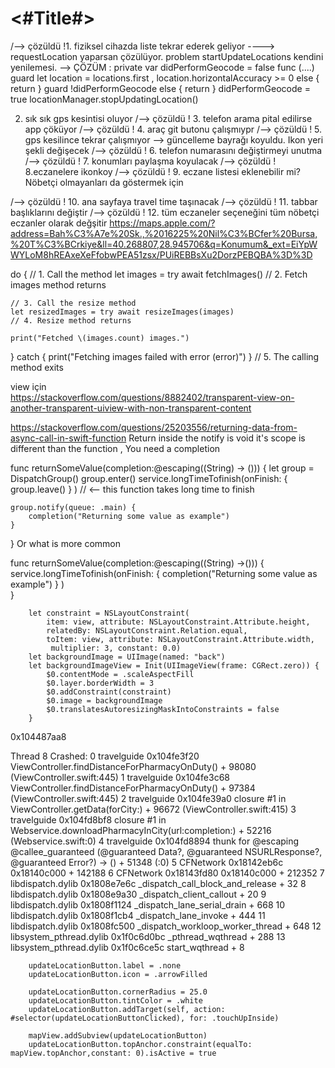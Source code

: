 #  <#Title#>

/--> çözüldü !1. fiziksel cihazda liste tekrar ederek geliyor  ----> requestLocation yaparsan çözülüyor. problem startUpdateLocations kendini yenilemesi. --> ÇÖZÜM :
       private var didPerformGeocode = false
     func (....)
        guard let location = locations.first , location.horizontalAccuracy >= 0
        else
        {
         return
        }
        guard !didPerformGeocode else {
            return
        }
        didPerformGeocode = true
        locationManager.stopUpdatingLocation()
        
        
2. sık sık gps kesintisi oluyor
/--> çözüldü ! 3. telefon arama pital edilirse app çöküyor
/--> çözüldü ! 4. araç git butonu çalışmıypr
/--> çözüldü ! 5. gps kesilince tekrar çalışmıyor --> güncelleme bayrağı koyuldu. Ikon yeri şekli değişecek
/--> çözüldü ! 6. telefon numarasını değiştirmeyi unutma
/--> çözüldü ! 7. konumları paylaşma koyulacak
/--> çözüldü ! 8.eczanelere ikonkoy
/--> çözüldü ! 9. eczane listesi eklenebilir mi? Nöbetçi olmayanları da göstermek için

/--> çözüldü ! 10. ana sayfaya travel time taşınacak
/--> çözüldü ! 11. tabbar başlıklarını değiştir
/--> çözüldü ! 12. tüm eczaneler seçeneğini tüm nöbetçi eczanler olarak değşitir
https://maps.apple.com/?address=Bah%C3%A7e%20Sk.,%2016225%20Nil%C3%BCfer%20Bursa,%20T%C3%BCrkiye&ll=40.268807,28.945706&q=Konumum&_ext=EiYpWWYLoM8hREAxeXeFfobwPEA51zsx/PUiREBBsXu2DorzPEBQBA%3D%3D


do {
    // 1. Call the method
    let images = try await fetchImages()
    // 2. Fetch images method returns
    
    // 3. Call the resize method
    let resizedImages = try await resizeImages(images)
    // 4. Resize method returns
    
    print("Fetched \(images.count) images.")
} catch {
    print("Fetching images failed with error \(error)")
}
// 5. The calling method exits




  view için    
https://stackoverflow.com/questions/8882402/transparent-view-on-another-transparent-uiview-with-non-transparent-content


https://stackoverflow.com/questions/25203556/returning-data-from-async-call-in-swift-function
Return inside the notify is void it's scope is different than the function , You need a completion

func returnSomeValue(completion:@escaping((String) -> ())) {
    let group = DispatchGroup()
    group.enter()
    service.longTimeTofinish(onFinish: { group.leave() } ) // <-- this function takes long time to finish

    group.notify(queue: .main) {
        completion("Returning some value as example")
    }
}
Or what is more common

func returnSomeValue(completion:@escaping((String) ->())) { 
    service.longTimeTofinish(onFinish: { completion("Returning some value as example") } )  
}



        let constraint = NSLayoutConstraint(
            item: view, attribute: NSLayoutConstraint.Attribute.height,
            relatedBy: NSLayoutConstraint.Relation.equal,
            toItem: view, attribute: NSLayoutConstraint.Attribute.width,
             multiplier: 3, constant: 0.0)
        let backgroundImage = UIImage(named: "back")
        let backgroundImageView = Init(UIImageView(frame: CGRect.zero)) {
            $0.contentMode = .scaleAspectFill
            $0.layer.borderWidth = 3
            $0.addConstraint(constraint)
            $0.image = backgroundImage
            $0.translatesAutoresizingMaskIntoConstraints = false
        }



0x104487aa8

Thread 8 Crashed:
0   travelguide                              0x104fe3f20 ViewController.findDistanceForPharmacyOnDuty() + 98080 (ViewController.swift:445)
1   travelguide                              0x104fe3c68 ViewController.findDistanceForPharmacyOnDuty() + 97384 (ViewController.swift:445)
2   travelguide                              0x104fe39a0 closure #1 in ViewController.getData(forCity:) + 96672 (ViewController.swift:415)
3   travelguide                              0x104fd8bf8 closure #1 in Webservice.downloadPharmacyInCity(url:completion:) + 52216 (Webservice.swift:0)
4   travelguide                              0x104fd8894 thunk for @escaping @callee_guaranteed (@guaranteed Data?, @guaranteed NSURLResponse?, @guaranteed Error?) -> () + 51348 (<compiler-generated>:0)
5   CFNetwork                                0x18142eb6c 0x18140c000 + 142188
6   CFNetwork                                0x18143fd80 0x18140c000 + 212352
7   libdispatch.dylib                        0x1808e7e6c _dispatch_call_block_and_release + 32
8   libdispatch.dylib                        0x1808e9a30 _dispatch_client_callout + 20
9   libdispatch.dylib                        0x1808f1124 _dispatch_lane_serial_drain + 668
10  libdispatch.dylib                        0x1808f1cb4 _dispatch_lane_invoke + 444
11  libdispatch.dylib                        0x1808fc500 _dispatch_workloop_worker_thread + 648
12  libsystem_pthread.dylib                  0x1f0c6d0bc _pthread_wqthread + 288
13  libsystem_pthread.dylib                  0x1f0c6ce5c start_wqthread + 8

        updateLocationButton.label = .none
        updateLocationButton.icon = .arrowFilled
      
        updateLocationButton.cornerRadius = 25.0
        updateLocationButton.tintColor = .white
        updateLocationButton.addTarget(self, action: #selector(updateLocationButtonClicked), for: .touchUpInside)
        
        mapView.addSubview(updateLocationButton)
        updateLocationButton.topAnchor.constraint(equalTo: mapView.topAnchor,constant: 0).isActive = true
        
        
